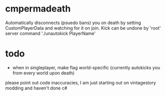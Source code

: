 # cmpermadeath
 Automatically disconnects (psuedo bans) you on death by setting CustomPlayerData and watching for it on join.
 Kick can be undone by 'root' server command './unautokick PlayerName'
 
# todo
 - when in singleplayer, make flag world-specific (currently autokicks you from every world upon death)
 
please point out code inaccuracies, I am just starting out on vintagestory modding and haven't done c#
